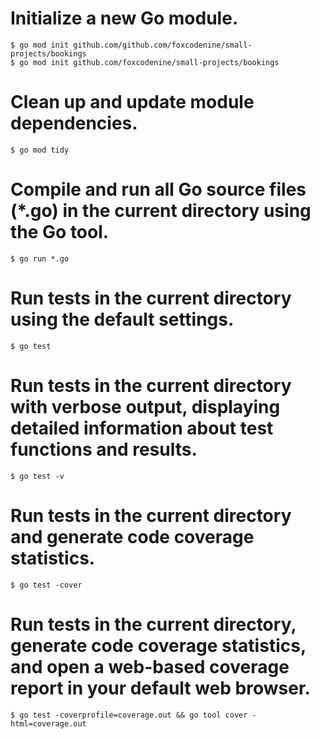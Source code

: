 <!-- I am learning go and i need the following code as ref.. can you add better comments: -->

# Initialize a new Go module.
    $ go mod init github.com/github.com/foxcodenine/small-projects/bookings
    $ go mod init github.com/foxcodenine/small-projects/bookings

# Clean up and update module dependencies.
    $ go mod tidy

# Compile and run all Go source files (*.go) in the current directory using the Go tool.
    $ go run *.go




# Run tests in the current directory using the default settings.
    $ go test

# Run tests in the current directory with verbose output, displaying detailed information about test functions and results.
    $ go test -v

# Run tests in the current directory and generate code coverage statistics.
    $ go test -cover

# Run tests in the current directory, generate code coverage statistics, and open a web-based coverage report in your default web browser.
    $ go test -coverprofile=coverage.out && go tool cover -html=coverage.out







    

    